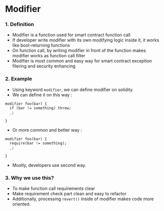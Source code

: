# Modifier

### 1. Definition
  - Modifier is a function used for smart contract function call
  - If developer write modifier with its own modifying logic inside it, it works like bool-returning functions
  - On function call, by writing modifier in front of the function makes modifier works as function call filter
  - Modifier is most common and easy way for smart contract exception filering and security enhancing

### 2. Example
  - Using keyword <code>modifier</code>, we can define modifier on solidity.
  - We can define it on this way :
<pre><code>modifier foo(bar) {
  if (bar != something) throw; 
  _;

}</code></pre>
  - Or more common and better way :
<pre><code>modifier foo(bar) {
  require(bar != something); 
  _;

}</code></pre>
  - Mostly, developers use second way.

### 3. Why we use this?
  - To make function call requirements clear
  - Make requirement check part clean and easy to refactor
  - Additionally, processing <code>revert()</code> inside of modifier makes code more oriented.